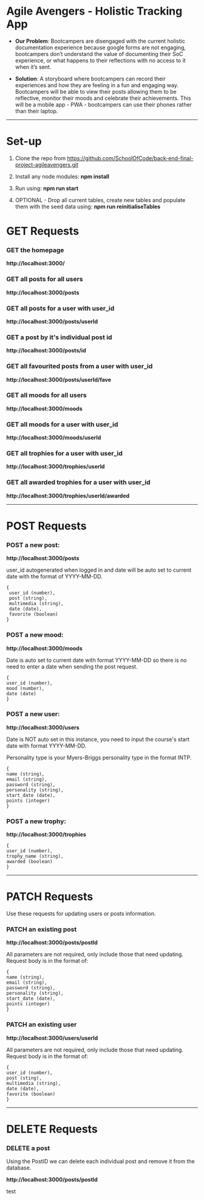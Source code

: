 # Agile Avengers - Holistic Tracking App

- **Our Problem**: Bootcampers are disengaged with the current holistic documentation experience because google forms are not engaging, bootcampers don’t understand the value of documenting their SoC experience, or what happens to their reflections with no access to it when it’s sent.

- **Solution**: A storyboard where bootcampers can record their experiences and how they are feeling in a fun and engaging way. Bootcampers will be able to view their posts allowing them to be reflective, monitor their moods and celebrate their achievements. This will be a mobile app - PWA - bootcampers can use their phones rather than their laptop.

---

# Set-up

1. Clone the repo from https://github.com/SchoolOfCode/back-end-final-project-agileavengers.git

2. Install any node modules: **npm install**

3. Run using: **npm run start**

4. OPTIONAL - Drop all current tables, create new tables and populate them with the seed data using: **npm run reinitialiseTables**

# GET Requests

### GET the homepage

**http://localhost:3000/**

### GET all posts for all users

**http://localhost:3000/posts**

### GET all posts for a user with user_id

**http://localhost:3000/posts/userId**

### GET a post by it's individual post id

**http://localhost:3000/posts/id**

### GET all favourited posts from a user with user_id

**http://localhost:3000/posts/userId/fave**

### GET all moods for all users

**http://localhost:3000/moods**

### GET all moods for a user with user_id

**http://localhost:3000/moods/userId**

### GET all trophies for a user with user_id

**http://localhost:3000/trophies/userId**

### GET all awarded trophies for a user with user_id

**http://localhost:3000/trophies/userId/awarded**

---

# POST Requests

### POST a new post:

**http://localhost:3000/posts**

user_id autogenerated when logged in and date will be auto set to current date with the format of YYYY-MM-DD.

```
{
 user_id (number),
 post (string),
 multimedia (string),
 date (date),
 favorite (boolean)
}
```

### POST a new mood:

**http://localhost:3000/moods**

Date is auto set to current date with format YYYY-MM-DD so there is no need to enter a date when sending the post request.

```
{
user_id (number),
mood (number),
date (date)
}
```

### POST a new user:

**http://localhost:3000/users**

Date is NOT auto set in this instance, you need to input the course's start date with format YYYY-MM-DD.

Personality type is your Myers-Briggs personality type in the format INTP.

```
{
name (string),
email (string),
password (string),
personality (string),
start_date (date),
points (integer)
}
```

### POST a new trophy:

**http://localhost:3000/trophies**

```
{
user_id (number),
trophy_name (string),
awarded (boolean)
}
```

---

# PATCH Requests

Use these requests for updating users or posts information.

### PATCH an existing post

**http://localhost:3000/posts/postId**

All parameters are not required, only include those that need updating. Request body is in the format of:

```
{
name (string),
email (string),
password (string),
personality (string),
start_date (date),
points (integer)
}
```

### PATCH an existing user

**http://localhost:3000/users/userId**

All parameters are not required, only include those that need updating. Request body is in the format of:

```
{
user_id (number),
post (sting),
multimedia (string),
date (date),
favorite (boolean)
}
```

---

# DELETE Requests

### DELETE a post

Using the PostID we can delete each individual post and remove it from the database.

**http://localhost:3000/posts/postId**

test
